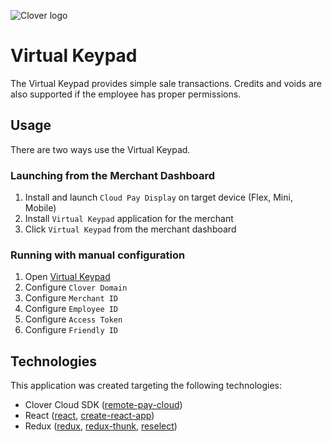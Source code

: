 ![Clover logo](https://www.clover.com/assets/images/public-site/press/clover_primary_gray_rgb.png)

# Virtual Keypad

The Virtual Keypad provides simple sale transactions. Credits and voids are also supported if the employee has proper permissions.

## Usage

There are two ways use the Virtual Keypad.

### Launching from the Merchant Dashboard

1. Install and launch `Cloud Pay Display` on target device (Flex, Mini, Mobile)
1. Install `Virtual Keypad` application for the merchant
1. Click `Virtual Keypad` from the merchant dashboard

### Running with manual configuration

1. Open [Virtual Keypad](https://clover.github.io/virtual-keypad/)
1. Configure `Clover Domain`
1. Configure `Merchant ID`
1. Configure `Employee ID`
1. Configure `Access Token`
1. Configure `Friendly ID`

## Technologies

This application was created targeting the following technologies:

- Clover Cloud SDK ([remote-pay-cloud](https://github.com/clover/remote-pay-cloud))
- React ([react](https://github.com/facebook/react), [create-react-app](https://github.com/facebook/create-react-app))
- Redux ([redux](https://github.com/reduxjs/redux), [redux-thunk](https://github.com/reduxjs/redux-thunk), [reselect](https://github.com/reduxjs/reselect))
